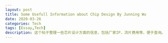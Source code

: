 ```yaml
---
layout: post
title: Some Usefull Information about Chip Design By Junning Wu
date: 2020-03-26
categories: Tech
tags: [Essay,Tech]
description: 这个帖子整理一些芯片设计方面的信息，包括厂家IP，流片费用等，便于查询。
---
```



